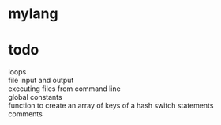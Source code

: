 # mylang

# todo
loops  
file input and output  
executing files from command line  
global constants  
function to create an array of keys of a hash
switch statements  
comments  
